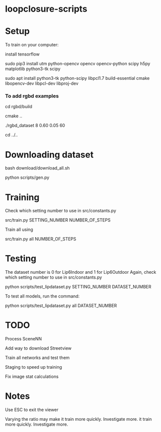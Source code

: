 # loopclosure-scripts

# Setup
To train on your computer:

install tensorflow

sudo pip3 install utm python-opencv opencv opencv-python scipy h5py matplotlib python3-tk scipy

sudo apt install python3-tk python-scipy libpcl1.7 build-essential cmake libopencv-dev libpcl-dev libproj-dev

### To add rgbd examples
cd rgbd/build

cmake ..

./rgbd\_dataset 8 0.60 0.05 60

cd ../..

# Downloading dataset

bash download/download\_all.sh

python scripts/gen.py

# Training

Check which setting number to use in src/constants.py

src/train.py SETTING\_NUMBER NUMBER\_OF\_STEPS

Train all using 

src/train.py all NUMBER\_OF\_STEPS

# Testing

The dataset number is 0 for Lip6Indoor and 1 for Lip6Outdoor
Again, check which setting number to use in src/constants.py

python scripts/test\_lipdataset.py SETTING\_NUMBER DATASET\_NUMBER

To test all models, run the command:

python scripts/test\_lipdataset.py all DATASET\_NUMBER

# TODO

Process SceneNN

Add way to download Streetview

Train all networks and test them

Staging to speed up training

Fix image stat calculations

# Notes

Use ESC to exit the viewer

Varying the ratio may make it train more quickly. Investigate more.
 it train more quickly. Investigate more.

